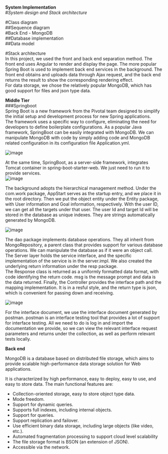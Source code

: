 **System Implementation**  
#_System design and Stack architecture_  
 
#Class diagram  
##Sequence diagram  
#Back End - MongoDB  
##Database implementation  
##Data model  

#Stack architecture  
In this project, we used the front and back end separation method. The front end uses Angular to render and display the page. The more popular Spring Boot is used to implement back end services in the background. The front end obtains and uploads data through Ajax request, and the back end returns the result to show the corresponding rendering effect.  
For data storage, we chose the relatively popular MongoDB, which has good support for files and json type data.  

**Middle Tier**  
###Springboot  
Spring Boot is a new framework from the Pivotal team designed to simplify the initial setup and development process for new Spring applications.  
The framework uses a specific way to configure, eliminating the need for developers to define boilerplate configurations. As a popular Java framework, SpringBoot can be easily integrated with MongoDB. We can manipulate MongoDB with code by simply adding code and MongoDB related configuration in its configuration file Application.yml.    

![image](https://user-images.githubusercontent.com/73413798/117576452-aaee2f80-b118-11eb-86a5-fb9da6202d4d.png)  


At the same time, SpringBoot, as a server-side framework, integrates Tomcat container in spring-boot-starter-web. We just need to run it to provide services.  
![image](https://user-images.githubusercontent.com/73413798/117576474-be999600-b118-11eb-8fa9-6d5f4cce6ab1.png)  

The background adopts the hierarchical management method. Under the com.work package, AppStart serves as the startup entry, and we place it in the root directory. Then we put the object entity under the Entity package, with User information and Goal information, respectively. With the user ID, we can get all the targets under that user. The user Id and target Id will be stored in the database as unique indexes. They are strings automatically generated by MongoDB.  

![image](https://user-images.githubusercontent.com/73413798/117577115-0e795c80-b11b-11eb-9dd5-de4c961ad8d1.png)  

The dao package implements database operations. They all inherit from MongoRepository, a parent class that provides support for various database operations. We can manipulate the database as if it were an object call.   
The Server layer holds the service interface, and the specific implementation of the service is in the server.impl. We also created the underlying return information under the resp package.   
The Response class is returned as a uniformly formatted data format, with code identifying the return code. msg is the message prompt and data is the data returned. Finally, the Controller provides the interface path and the mapping implementation. It is in a resful style, and the return type is json, which is convenient for passing down and receiving.  
  

![image](https://user-images.githubusercontent.com/73413798/117577158-3963b080-b11b-11eb-8bbc-0b22fdf2a034.png)  

For the interface document, we use the interface document generated by postman. postman is an interface testing tool that provides a lot of support for interface testing. All we need to do is log in and import the documentation we provide, so we can view the relevant interface request parameters and returns under the collection, as well as perform relevant tests locally.  




**Back end**

MongoDB is a database based on distributed file storage, which aims to provide scalable high-performance data storage solution for Web applications.  

It is characterized by high performance, easy to deploy, easy to use, and easy to store data. The main functional features are: 

* Collection-oriented storage, easy to store object type data.
* Mode freedom.
* Support for dynamic queries.
* Supports full indexes, including internal objects.
* Support for queries.
* Support replication and failover.
* Use efficient binary data storage, including large objects (like video, etc.).
* Automated fragmentation processing to support cloud level scalability
* The file storage format is BSON (an extension of JSON).
* Accessible via the network.




